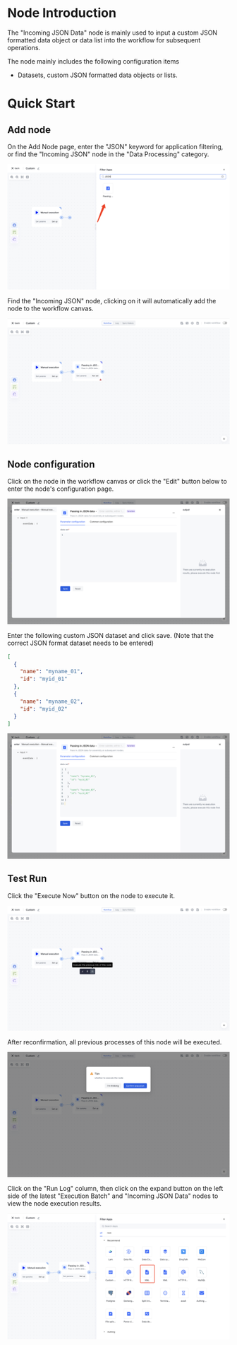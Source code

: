 # Node Introduction

The "Incoming JSON Data" node is mainly used to input a custom JSON formatted data object or data list into the workflow for subsequent operations.

The node mainly includes the following configuration items

- Datasets, custom JSON formatted data objects or lists.

# Quick Start

## Add node

On the Add Node page, enter the "JSON" keyword for application filtering, or find the "Incoming JSON" node in the "Data Processing" category.

![](../static/W7yEbWP9toicVPx6NjmceHcdnbf.png)

Find the "Incoming JSON" node, clicking on it will automatically add the node to the workflow canvas.

![](../static/RBvBbaVFOo0kYQxZcaQcM9uxndf.png)

## Node configuration

Click on the node in the workflow canvas or click the "Edit" button below to enter the node's configuration page.

![](../static/Emk6bCU0ooX6g0xoIkPciB18nXg.png)

Enter the following custom JSON dataset and click save. (Note that the correct JSON format dataset needs to be entered)

```json
[
  {
    "name": "myname_01",
    "id": "myid_01"
  },
  {
    "name": "myname_02",
    "id": "myid_02"
  }
]
```

![](../static/Ogwgbdmf3ogwPjxsH6GcE4CFnbg.png)

## Test Run

Click the "Execute Now" button on the node to execute it.

![](../static/MKmRb01dGonlQ9x8YcJczrWVnkb.png)

After reconfirmation, all previous processes of this node will be executed.

![](../static/V8n7bFcEeoaDmCxkswlctbPDngd.png)

Click on the "Run Log" column, then click on the expand button on the left side of the latest "Execution Batch" and "Incoming JSON Data" nodes to view the node execution results.

![](../static/SGecbAXb7o6unQxbxdWc7RDUnQe.png)
